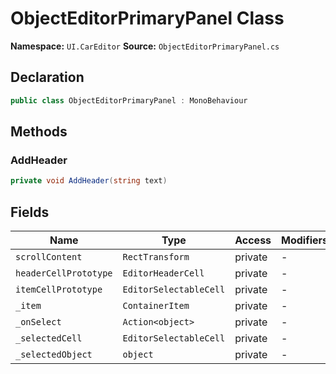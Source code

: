 # ObjectEditorPrimaryPanel Class

**Namespace:** `UI.CarEditor`
**Source:** `ObjectEditorPrimaryPanel.cs`

## Declaration

```csharp
public class ObjectEditorPrimaryPanel : MonoBehaviour
```

## Methods

### AddHeader

```csharp
private void AddHeader(string text)
```

## Fields

| Name | Type | Access | Modifiers |
|------|------|--------|-----------|
| `scrollContent` | `RectTransform` | private | - |
| `headerCellPrototype` | `EditorHeaderCell` | private | - |
| `itemCellPrototype` | `EditorSelectableCell` | private | - |
| `_item` | `ContainerItem` | private | - |
| `_onSelect` | `Action<object>` | private | - |
| `_selectedCell` | `EditorSelectableCell` | private | - |
| `_selectedObject` | `object` | private | - |

